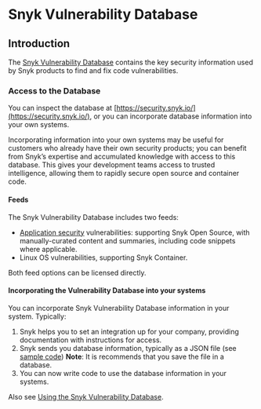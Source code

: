 # Snyk Vulnerability Database

## Introduction

The [Snyk Vulnerability Database](https://security.snyk.io/) contains the key security information used by Snyk products to find and fix code vulnerabilities.

### Access to the Database

You can inspect the database at [https://security.snyk.io/](https://security.snyk.io/), or you can incorporate database information into your own systems.&#x20;

Incorporating information into your own systems may be useful for customers who already have their own security products; you can benefit from Snyk’s expertise and accumulated knowledge with access to this database. This gives your development teams access to trusted intelligence, allowing them to rapidly secure open source and container code.

#### Feeds

The Snyk Vulnerability Database includes two feeds:

* [Application security](https://snyk.io/learn/application-security/) vulnerabilities: supporting Snyk Open Source, with manually-curated content and summaries, including code snippets where applicable.
* Linux OS vulnerabilities, supporting Snyk Container.

Both feed options can be licensed directly.

#### Incorporating the Vulnerability Database into your systems

You can incorporate Snyk Vulnerability Database information in your system. Typically:

1. Snyk helps you to set an integration up for your company, providing documentation with instructions for access.
2. Snyk sends you database information, typically as a JSON file (see [sample code](https://snyk.io/partners/api/v4/vulndb/sample.json)) **Note**: It is recommends that you save the file in a database.
3. You can now write code to use the database information in your systems.

Also see [Using the Snyk Vulnerability Database](../../features/fixing-and-prioritizing-issues/starting-to-fix-vulnerabilities/using-the-snyk-vulnerability-database.md).
